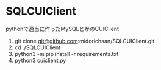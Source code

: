 # SQLCUIClient
pythonで適当に作ったMySQLとかのCUIClient


1. git clone git@github.com:midorichaan/SQLCUIClient.git
2. cd ./SQLCUIClient
3. python3 -m pip install -r requirements.txt
4. python3 cuiclient.py
